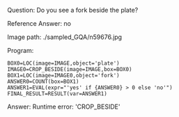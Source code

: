 Question: Do you see a fork beside the plate?

Reference Answer: no

Image path: ./sampled_GQA/n59676.jpg

Program:

```
BOX0=LOC(image=IMAGE,object='plate')
IMAGE0=CROP_BESIDE(image=IMAGE,box=BOX0)
BOX1=LOC(image=IMAGE0,object='fork')
ANSWER0=COUNT(box=BOX1)
ANSWER1=EVAL(expr="'yes' if {ANSWER0} > 0 else 'no'")
FINAL_RESULT=RESULT(var=ANSWER1)
```
Answer: Runtime error: 'CROP_BESIDE'


